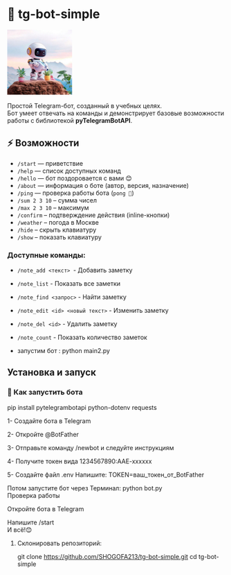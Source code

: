 # 🤖 tg-bot-simple

<img src="image/1.jpg" alt="Мое фото" width="150"/>


Простой Telegram-бот, созданный в учебных целях.  
Бот умеет отвечать на команды и демонстрирует базовые возможности работы с библиотекой **pyTelegramBotAPI**.


## ⚡ Возможности
- `/start` — приветствие  
- `/help` — список доступных команд  
- `/hello` — бот поздоровается с вами 😊  
- `/about` — информация о боте (автор, версия, назначение)  
- `/ping` — проверка работы бота (`pong 🏓`)  
- `/sum 2 3 10` – сумма чисел  
- `/max 2 3 10` – максимум  
- `/confirm` – подтверждение действия (inline-кнопки)  
- `/weather` – погода в Москве  
- `/hide` – скрыть клавиатуру  
- `/show` – показать клавиатуру

### Доступные команды:
- `/note_add <текст> `- Добавить заметку
- `/note_list` - Показать все заметки
- `/note_find <запрос>` - Найти заметку
- `/note_edit <id> <новый текст>` - Изменить заметку
- `/note_del <id>` - Удалить заметку
- `/note_count` - Показать количество заметок

- запустим бот : python main2.py


## Установка и запуск

### 🚀 Как запустить бота


pip install pytelegrambotapi python-dotenv requests

1- Создайте бота в Telegram

2- Откройте @BotFather

3- Отправьте команду /newbot и следуйте инструкциям

4- Получите токен вида 1234567890:AAE-xxxxxx

5- Создайте файл .env
Напишите:
TOKEN=ваш_токен_от_BotFather

Потом запустите бот через Терминал:
python bot.py
<br>
Проверка работы

Откройте бота в Telegram

Напишите /start
<br>
И всё!😊

1. Склонировать репозиторий:

   git clone https://github.com/SHOGOFA213/tg-bot-simple.git
   cd tg-bot-simple

